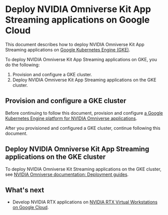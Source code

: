 # Deploy NVIDIA Omniverse Kit App Streaming applications on Google Cloud

This document describes how to deploy NVIDIA Omniverse Kit App Streaming
applications on
[Google Kubernetes Engine (GKE)](https://cloud.google.com/kubernetes-engine/docs/concepts/kubernetes-engine-overview).

To deploy NVIDIA Omniverse Kit App Streaming applications on GKE, you do the
following:

1.  Provision and configure a GKE cluster.
1.  Deploy NVIDIA Omniverse Kit App Streaming applications on the GKE cluster.

## Provision and configure a GKE cluster

Before continuing to follow this document, provision and configure
[a Google Kubernetes Engine platform for NVIDIA Omniverse applications](../gke-base-platform/README.md).

After you provisioned and configured a GKE cluster, continue following this
document.

## Deploy NVIDIA Omniverse Kit App Streaming applications on the GKE cluster

To deploy NVIDIA Omniverse Kit Streaming applications on the GKE cluster, see
[NVIDIA Omniverse documentation: Deployment guides](https://docs.omniverse.nvidia.com/ovas/latest/deployments/index.html).

## What's next

-   Develop NVIDIA RTX applications on
    [NVIDIA RTX Virtual Workstations on Google Cloud](../README.md#nvidia-rtx-virtual-workstations).
